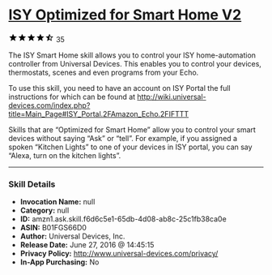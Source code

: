 # [ISY Optimized for Smart Home V2](http://alexa.amazon.com/#skills/amzn1.ask.skill.f6d6c5e1-65db-4d08-ab8c-25c1fb38ca0e)
![4.8 stars](../../images/ic_star_black_18dp_1x.png)![4.8 stars](../../images/ic_star_black_18dp_1x.png)![4.8 stars](../../images/ic_star_black_18dp_1x.png)![4.8 stars](../../images/ic_star_black_18dp_1x.png)![4.8 stars](../../images/ic_star_half_black_18dp_1x.png) 35

The ISY Smart Home skill allows you to control your ISY home-automation controller from Universal Devices. This enables you to control your devices, thermostats, scenes and even programs from your Echo. 

To use this skill, you need to have an account on ISY Portal the full instructions for which can be found at http://wiki.universal-devices.com/index.php?title=Main_Page#ISY_Portal.2FAmazon_Echo.2FIFTTT

Skills that are “Optimized for Smart Home” allow you to control your smart devices without saying “Ask” or “tell”.  For example, if you assigned a spoken “Kitchen Lights” to one of your devices in ISY portal, you can say “Alexa, turn on the kitchen lights”.

***

### Skill Details

* **Invocation Name:** null
* **Category:** null
* **ID:** amzn1.ask.skill.f6d6c5e1-65db-4d08-ab8c-25c1fb38ca0e
* **ASIN:** B01FGS66D0
* **Author:** Universal Devices, Inc.
* **Release Date:** June 27, 2016 @ 14:45:15
* **Privacy Policy:** http://www.universal-devices.com/privacy/
* **In-App Purchasing:** No
